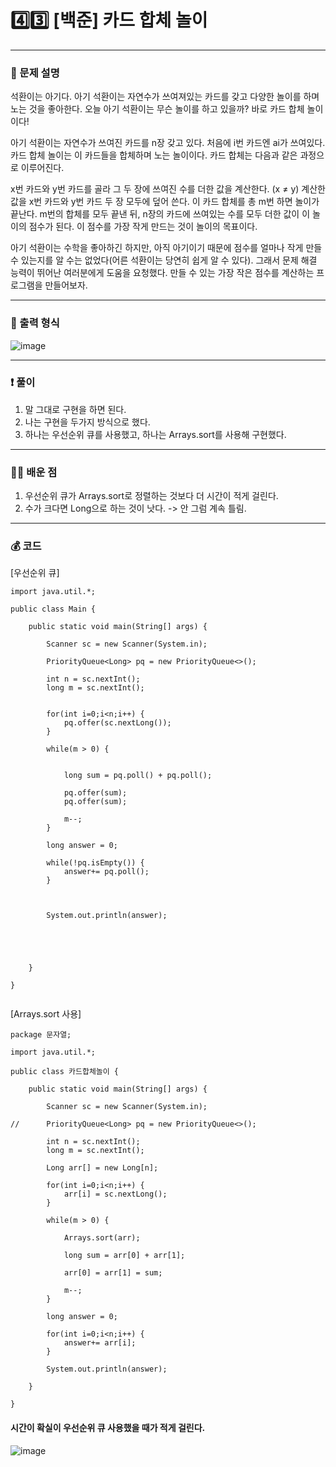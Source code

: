 # 4️⃣3️⃣ [백준] 카드 합체 놀이 </span> 

---
### 📃 문제 설명
석환이는 아기다. 아기 석환이는 자연수가 쓰여져있는 카드를 갖고 다양한 놀이를 하며 노는 것을 좋아한다.
오늘 아기 석환이는 무슨 놀이를 하고 있을까? 바로 카드 합체 놀이이다!

아기 석환이는 자연수가 쓰여진 카드를 n장 갖고 있다. 처음에 i번 카드엔 ai가 쓰여있다. 카드 합체 놀이는 이 카드들을 합체하며 노는 놀이이다. 
카드 합체는 다음과 같은 과정으로 이루어진다.

x번 카드와 y번 카드를 골라 그 두 장에 쓰여진 수를 더한 값을 계산한다. (x ≠ y)
계산한 값을 x번 카드와 y번 카드 두 장 모두에 덮어 쓴다.
이 카드 합체를 총 m번 하면 놀이가 끝난다. m번의 합체를 모두 끝낸 뒤, n장의 카드에 쓰여있는 수를 모두 더한 값이 이 놀이의 점수가 된다. 
이 점수를 가장 작게 만드는 것이 놀이의 목표이다.

아기 석환이는 수학을 좋아하긴 하지만, 아직 아기이기 때문에 점수를 얼마나 작게 만들 수 있는지를 알 수는 없었다(어른 석환이는 당연히 쉽게 알 수 있다). 
그래서 문제 해결 능력이 뛰어난 여러분에게 도움을 요청했다. 만들 수 있는 가장 작은 점수를 계산하는 프로그램을 만들어보자.

---
### 🔑 출력 형식
![image](https://github.com/handaldog/DailyAlgo/assets/96431408/d04488ab-4403-49ca-b86a-50a68db0dfce)


---
### ❗️ 풀이 
1. 말 그대로 구현을 하면 된다.
2. 나는 구현을 두가지 방식으로 했다.
3. 하나는 우선순위 큐를 사용했고, 하나는 Arrays.sort를 사용해 구현했다.


--- 
### 👨‍💻 배운 점
1. 우선순위 큐가 Arrays.sort로 정렬하는 것보다 더 시간이 적게 걸린다.
2. 수가 크다면 Long으로 하는 것이 낫다. -> 안 그럼 계속 틀림.

---
### 💰 코드
[우선순위 큐]
```
import java.util.*;

public class Main {

	public static void main(String[] args) {
		
		Scanner sc = new Scanner(System.in);
		
		PriorityQueue<Long> pq = new PriorityQueue<>();
		
		int n = sc.nextInt();
		long m = sc.nextInt();
		
		
		for(int i=0;i<n;i++) {
			pq.offer(sc.nextLong());
		}
		
		while(m > 0) {
			
			
			long sum = pq.poll() + pq.poll();
			
			pq.offer(sum);
			pq.offer(sum);
			
			m--;
		}
		
		long answer = 0;
		
		while(!pq.isEmpty()) {
			answer+= pq.poll();
		}
			
		
		
		System.out.println(answer);
		
		
		
		

	}

}


```
[Arrays.sort 사용]
```
package 문자열;

import java.util.*;

public class 카드합체놀이 {

	public static void main(String[] args) {
		
		Scanner sc = new Scanner(System.in);
		
//		PriorityQueue<Long> pq = new PriorityQueue<>();
		
		int n = sc.nextInt();
		long m = sc.nextInt();
		
		Long arr[] = new Long[n];
		
		for(int i=0;i<n;i++) {
			arr[i] = sc.nextLong();
		}
		
		while(m > 0) {
			
			Arrays.sort(arr);
			
			long sum = arr[0] + arr[1];
			
			arr[0] = arr[1] = sum;
			
			m--;
		}
		
		long answer = 0;
		
		for(int i=0;i<n;i++) {
			answer+= arr[i];
		}
			
		System.out.println(answer);
		
	}

}

```
#### 시간이 확실이 우선순위 큐 사용했을 때가 적게 걸린다.
![image](https://github.com/handaldog/DailyAlgo/assets/96431408/e6d2b0fc-583f-4621-af9c-b03a2079d7c0)

